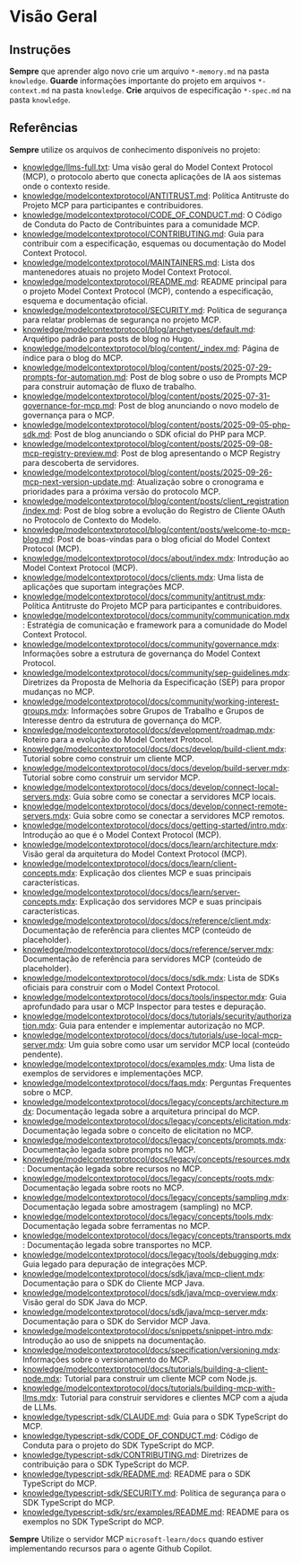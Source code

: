 # Visão Geral


## Instruções

**Sempre** que aprender algo novo crie um arquivo `*-memory.md` na pasta `knowledge`.
**Guarde** informações importante do projeto em arquivos `*-context.md` na pasta `knowledge`.
**Crie** arquivos de especificação `*-spec.md` na pasta `knowledge`.

## Referências
**Sempre** utilize os arquivos de conhecimento disponíveis no projeto:

- [knowledge/llms-full.txt](knowledge/llms-full.txt): Uma visão geral do Model Context Protocol (MCP), o protocolo aberto que conecta aplicações de IA aos sistemas onde o contexto reside.
- [knowledge/modelcontextprotocol/ANTITRUST.md](knowledge/modelcontextprotocol/ANTITRUST.md): Política Antitruste do Projeto MCP para participantes e contribuidores.
- [knowledge/modelcontextprotocol/CODE_OF_CONDUCT.md](knowledge/modelcontextprotocol/CODE_OF_CONDUCT.md): O Código de Conduta do Pacto de Contribuintes para a comunidade MCP.
- [knowledge/modelcontextprotocol/CONTRIBUTING.md](knowledge/modelcontextprotocol/CONTRIBUTING.md): Guia para contribuir com a especificação, esquemas ou documentação do Model Context Protocol.
- [knowledge/modelcontextprotocol/MAINTAINERS.md](knowledge/modelcontextprotocol/MAINTAINERS.md): Lista dos mantenedores atuais no projeto Model Context Protocol.
- [knowledge/modelcontextprotocol/README.md](knowledge/modelcontextprotocol/README.md): README principal para o projeto Model Context Protocol (MCP), contendo a especificação, esquema e documentação oficial.
- [knowledge/modelcontextprotocol/SECURITY.md](knowledge/modelcontextprotocol/SECURITY.md): Política de segurança para relatar problemas de segurança no projeto MCP.
- [knowledge/modelcontextprotocol/blog/archetypes/default.md](knowledge/modelcontextprotocol/blog/archetypes/default.md): Arquétipo padrão para posts de blog no Hugo.
- [knowledge/modelcontextprotocol/blog/content/_index.md](knowledge/modelcontextprotocol/blog/content/_index.md): Página de índice para o blog do MCP.
- [knowledge/modelcontextprotocol/blog/content/posts/2025-07-29-prompts-for-automation.md](knowledge/modelcontextprotocol/blog/content/posts/2025-07-29-prompts-for-automation.md): Post de blog sobre o uso de Prompts MCP para construir automação de fluxo de trabalho.
- [knowledge/modelcontextprotocol/blog/content/posts/2025-07-31-governance-for-mcp.md](knowledge/modelcontextprotocol/blog/content/posts/2025-07-31-governance-for-mcp.md): Post de blog anunciando o novo modelo de governança para o MCP.
- [knowledge/modelcontextprotocol/blog/content/posts/2025-09-05-php-sdk.md](knowledge/modelcontextprotocol/blog/content/posts/2025-09-05-php-sdk.md): Post de blog anunciando o SDK oficial do PHP para MCP.
- [knowledge/modelcontextprotocol/blog/content/posts/2025-09-08-mcp-registry-preview.md](knowledge/modelcontextprotocol/blog/content/posts/2025-09-08-mcp-registry-preview.md): Post de blog apresentando o MCP Registry para descoberta de servidores.
- [knowledge/modelcontextprotocol/blog/content/posts/2025-09-26-mcp-next-version-update.md](knowledge/modelcontextprotocol/blog/content/posts/2025-09-26-mcp-next-version-update.md): Atualização sobre o cronograma e prioridades para a próxima versão do protocolo MCP.
- [knowledge/modelcontextprotocol/blog/content/posts/client_registration/index.md](knowledge/modelcontextprotocol/blog/content/posts/client_registration/index.md): Post de blog sobre a evolução do Registro de Cliente OAuth no Protocolo de Contexto do Modelo.
- [knowledge/modelcontextprotocol/blog/content/posts/welcome-to-mcp-blog.md](knowledge/modelcontextprotocol/blog/content/posts/welcome-to-mcp-blog.md): Post de boas-vindas para o blog oficial do Model Context Protocol (MCP).
- [knowledge/modelcontextprotocol/docs/about/index.mdx](knowledge/modelcontextprotocol/docs/about/index.mdx): Introdução ao Model Context Protocol (MCP).
- [knowledge/modelcontextprotocol/docs/clients.mdx](knowledge/modelcontextprotocol/docs/clients.mdx): Uma lista de aplicações que suportam integrações MCP.
- [knowledge/modelcontextprotocol/docs/community/antitrust.mdx](knowledge/modelcontextprotocol/docs/community/antitrust.mdx): Política Antitruste do Projeto MCP para participantes e contribuidores.
- [knowledge/modelcontextprotocol/docs/community/communication.mdx](knowledge/modelcontextprotocol/docs/community/communication.mdx): Estratégia de comunicação e framework para a comunidade do Model Context Protocol.
- [knowledge/modelcontextprotocol/docs/community/governance.mdx](knowledge/modelcontextprotocol/docs/community/governance.mdx): Informações sobre a estrutura de governança do Model Context Protocol.
- [knowledge/modelcontextprotocol/docs/community/sep-guidelines.mdx](knowledge/modelcontextprotocol/docs/community/sep-guidelines.mdx): Diretrizes da Proposta de Melhoria da Especificação (SEP) para propor mudanças no MCP.
- [knowledge/modelcontextprotocol/docs/community/working-interest-groups.mdx](knowledge/modelcontextprotocol/docs/community/working-interest-groups.mdx): Informações sobre Grupos de Trabalho e Grupos de Interesse dentro da estrutura de governança do MCP.
- [knowledge/modelcontextprotocol/docs/development/roadmap.mdx](knowledge/modelcontextprotocol/docs/development/roadmap.mdx): Roteiro para a evolução do Model Context Protocol.
- [knowledge/modelcontextprotocol/docs/docs/develop/build-client.mdx](knowledge/modelcontextprotocol/docs/docs/develop/build-client.mdx): Tutorial sobre como construir um cliente MCP.
- [knowledge/modelcontextprotocol/docs/docs/develop/build-server.mdx](knowledge/modelcontextprotocol/docs/docs/develop/build-server.mdx): Tutorial sobre como construir um servidor MCP.
- [knowledge/modelcontextprotocol/docs/docs/develop/connect-local-servers.mdx](knowledge/modelcontextprotocol/docs/docs/develop/connect-local-servers.mdx): Guia sobre como se conectar a servidores MCP locais.
- [knowledge/modelcontextprotocol/docs/docs/develop/connect-remote-servers.mdx](knowledge/modelcontextprotocol/docs/docs/develop/connect-remote-servers.mdx): Guia sobre como se conectar a servidores MCP remotos.
- [knowledge/modelcontextprotocol/docs/docs/getting-started/intro.mdx](knowledge/modelcontextprotocol/docs/docs/getting-started/intro.mdx): Introdução ao que é o Model Context Protocol (MCP).
- [knowledge/modelcontextprotocol/docs/docs/learn/architecture.mdx](knowledge/modelcontextprotocol/docs/docs/learn/architecture.mdx): Visão geral da arquitetura do Model Context Protocol (MCP).
- [knowledge/modelcontextprotocol/docs/docs/learn/client-concepts.mdx](knowledge/modelcontextprotocol/docs/docs/learn/client-concepts.mdx): Explicação dos clientes MCP e suas principais características.
- [knowledge/modelcontextprotocol/docs/docs/learn/server-concepts.mdx](knowledge/modelcontextprotocol/docs/docs/learn/server-concepts.mdx): Explicação dos servidores MCP e suas principais características.
- [knowledge/modelcontextprotocol/docs/docs/reference/client.mdx](knowledge/modelcontextprotocol/docs/docs/reference/client.mdx): Documentação de referência para clientes MCP (conteúdo de placeholder).
- [knowledge/modelcontextprotocol/docs/docs/reference/server.mdx](knowledge/modelcontextprotocol/docs/docs/reference/server.mdx): Documentação de referência para servidores MCP (conteúdo de placeholder).
- [knowledge/modelcontextprotocol/docs/docs/sdk.mdx](knowledge/modelcontextprotocol/docs/docs/sdk.mdx): Lista de SDKs oficiais para construir com o Model Context Protocol.
- [knowledge/modelcontextprotocol/docs/docs/tools/inspector.mdx](knowledge/modelcontextprotocol/docs/docs/tools/inspector.mdx): Guia aprofundado para usar o MCP Inspector para testes e depuração.
- [knowledge/modelcontextprotocol/docs/docs/tutorials/security/authorization.mdx](knowledge/modelcontextprotocol/docs/docs/tutorials/security/authorization.mdx): Guia para entender e implementar autorização no MCP.
- [knowledge/modelcontextprotocol/docs/docs/tutorials/use-local-mcp-server.mdx](knowledge/modelcontextprotocol/docs/docs/tutorials/use-local-mcp-server.mdx): Um guia sobre como usar um servidor MCP local (conteúdo pendente).
- [knowledge/modelcontextprotocol/docs/examples.mdx](knowledge/modelcontextprotocol/docs/examples.mdx): Uma lista de exemplos de servidores e implementações MCP.
- [knowledge/modelcontextprotocol/docs/faqs.mdx](knowledge/modelcontextprotocol/docs/faqs.mdx): Perguntas Frequentes sobre o MCP.
- [knowledge/modelcontextprotocol/docs/legacy/concepts/architecture.mdx](knowledge/modelcontextprotocol/docs/legacy/concepts/architecture.mdx): Documentação legada sobre a arquitetura principal do MCP.
- [knowledge/modelcontextprotocol/docs/legacy/concepts/elicitation.mdx](knowledge/modelcontextprotocol/docs/legacy/concepts/elicitation.mdx): Documentação legada sobre o conceito de elicitation no MCP.
- [knowledge/modelcontextprotocol/docs/legacy/concepts/prompts.mdx](knowledge/modelcontextprotocol/docs/legacy/concepts/prompts.mdx): Documentação legada sobre prompts no MCP.
- [knowledge/modelcontextprotocol/docs/legacy/concepts/resources.mdx](knowledge/modelcontextprotocol/docs/legacy/concepts/resources.mdx): Documentação legada sobre recursos no MCP.
- [knowledge/modelcontextprotocol/docs/legacy/concepts/roots.mdx](knowledge/modelcontextprotocol/docs/legacy/concepts/roots.mdx): Documentação legada sobre roots no MCP.
- [knowledge/modelcontextprotocol/docs/legacy/concepts/sampling.mdx](knowledge/modelcontextprotocol/docs/legacy/concepts/sampling.mdx): Documentação legada sobre amostragem (sampling) no MCP.
- [knowledge/modelcontextprotocol/docs/legacy/concepts/tools.mdx](knowledge/modelcontextprotocol/docs/legacy/concepts/tools.mdx): Documentação legada sobre ferramentas no MCP.
- [knowledge/modelcontextprotocol/docs/legacy/concepts/transports.mdx](knowledge/modelcontextprotocol/docs/legacy/concepts/transports.mdx): Documentação legada sobre transportes no MCP.
- [knowledge/modelcontextprotocol/docs/legacy/tools/debugging.mdx](knowledge/modelcontextprotocol/docs/legacy/tools/debugging.mdx): Guia legado para depuração de integrações MCP.
- [knowledge/modelcontextprotocol/docs/sdk/java/mcp-client.mdx](knowledge/modelcontextprotocol/docs/sdk/java/mcp-client.mdx): Documentação para o SDK do Cliente MCP Java.
- [knowledge/modelcontextprotocol/docs/sdk/java/mcp-overview.mdx](knowledge/modelcontextprotocol/docs/sdk/java/mcp-overview.mdx): Visão geral do SDK Java do MCP.
- [knowledge/modelcontextprotocol/docs/sdk/java/mcp-server.mdx](knowledge/modelcontextprotocol/docs/sdk/java/mcp-server.mdx): Documentação para o SDK do Servidor MCP Java.
- [knowledge/modelcontextprotocol/docs/snippets/snippet-intro.mdx](knowledge/modelcontextprotocol/docs/snippets/snippet-intro.mdx): Introdução ao uso de snippets na documentação.
- [knowledge/modelcontextprotocol/docs/specification/versioning.mdx](knowledge/modelcontextprotocol/docs/specification/versioning.mdx): Informações sobre o versionamento do MCP.
- [knowledge/modelcontextprotocol/docs/tutorials/building-a-client-node.mdx](knowledge/modelcontextprotocol/docs/tutorials/building-a-client-node.mdx): Tutorial para construir um cliente MCP com Node.js.
- [knowledge/modelcontextprotocol/docs/tutorials/building-mcp-with-llms.mdx](knowledge/modelcontextprotocol/docs/tutorials/building-mcp-with-llms.mdx): Tutorial para construir servidores e clientes MCP com a ajuda de LLMs.
- [knowledge/typescript-sdk/CLAUDE.md](knowledge/typescript-sdk/CLAUDE.md): Guia para o SDK TypeScript do MCP.
- [knowledge/typescript-sdk/CODE_OF_CONDUCT.md](knowledge/typescript-sdk/CODE_OF_CONDUCT.md): Código de Conduta para o projeto do SDK TypeScript do MCP.
- [knowledge/typescript-sdk/CONTRIBUTING.md](knowledge/typescript-sdk/CONTRIBUTING.md): Diretrizes de contribuição para o SDK TypeScript do MCP.
- [knowledge/typescript-sdk/README.md](knowledge/typescript-sdk/README.md): README para o SDK TypeScript do MCP.
- [knowledge/typescript-sdk/SECURITY.md](knowledge/typescript-sdk/SECURITY.md): Política de segurança para o SDK TypeScript do MCP.
- [knowledge/typescript-sdk/src/examples/README.md](knowledge/typescript-sdk/src/examples/README.md): README para os exemplos no SDK TypeScript do MCP.

**Sempre** Utilize o servidor MCP `microsoft-learn/docs` quando estiver implementando recursos para o agente Github Copilot.